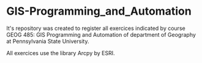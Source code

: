 # GIS-Programming_and_Automation

It's repository was created to register all exercices indicated by course
GEOG 485: GIS Programming and Automation of department of Geography at Pennsylvania State University.

All exercices use the library Arcpy by ESRI.
